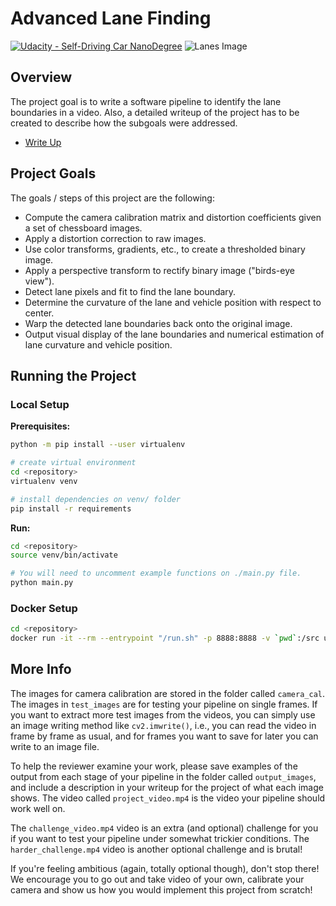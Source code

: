 # Advanced Lane Finding
[![Udacity - Self-Driving Car NanoDegree](https://s3.amazonaws.com/udacity-sdc/github/shield-carnd.svg)](http://www.udacity.com/drive)
![Lanes Image](./examples/example_output.jpg)

## Overview

The project goal is to write a software pipeline to identify the lane boundaries in a video. Also, a detailed writeup of the project has to be created to describe how the subgoals were addressed.

- [Write Up](./writeup.md)

## Project Goals

The goals / steps of this project are the following:

* Compute the camera calibration matrix and distortion coefficients given a set of chessboard images.
* Apply a distortion correction to raw images.
* Use color transforms, gradients, etc., to create a thresholded binary image.
* Apply a perspective transform to rectify binary image ("birds-eye view").
* Detect lane pixels and fit to find the lane boundary.
* Determine the curvature of the lane and vehicle position with respect to center.
* Warp the detected lane boundaries back onto the original image.
* Output visual display of the lane boundaries and numerical estimation of lane curvature and vehicle position.

## Running the Project

### Local Setup

**Prerequisites:**
```bash
python -m pip install --user virtualenv

# create virtual environment
cd <repository>
virtualenv venv

# install dependencies on venv/ folder
pip install -r requirements
```

**Run:**
```bash
cd <repository>
source venv/bin/activate

# You will need to uncomment example functions on ./main.py file.
python main.py
```

### Docker Setup

```bash
cd <repository>
docker run -it --rm --entrypoint "/run.sh" -p 8888:8888 -v `pwd`:/src udacity/carnd-term1-starter-kit
```


## More Info

The images for camera calibration are stored in the folder called `camera_cal`.  The images in `test_images` are for testing your pipeline on single frames.  If you want to extract more test images from the videos, you can simply use an image writing method like `cv2.imwrite()`, i.e., you can read the video in frame by frame as usual, and for frames you want to save for later you can write to an image file.

To help the reviewer examine your work, please save examples of the output from each stage of your pipeline in the folder called `output_images`, and include a description in your writeup for the project of what each image shows. The video called `project_video.mp4` is the video your pipeline should work well on.

The `challenge_video.mp4` video is an extra (and optional) challenge for you if you want to test your pipeline under somewhat trickier conditions.  The `harder_challenge.mp4` video is another optional challenge and is brutal!

If you're feeling ambitious (again, totally optional though), don't stop there!  We encourage you to go out and take video of your own, calibrate your camera and show us how you would implement this project from scratch!

